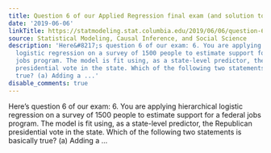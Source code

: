 ```yaml
---
title: Question 6 of our Applied Regression final exam (and solution to question 5)
date: '2019-06-06'
linkTitle: https://statmodeling.stat.columbia.edu/2019/06/06/question-6-of-our-applied-regression-final-exam-and-solution-to-question-5/
source: Statistical Modeling, Causal Inference, and Social Science
description: 'Here&#8217;s question 6 of our exam: 6. You are applying hierarchical
  logistic regression on a survey of 1500 people to estimate support for a federal
  jobs program. The model is fit using, as a state-level predictor, the Republican
  presidential vote in the state. Which of the following two statements is basically
  true? (a) Adding a ...'
disable_comments: true
---
```

Here&#8217;s question 6 of our exam: 6. You are applying hierarchical logistic regression on a survey of 1500 people to estimate support for a federal jobs program. The model is fit using, as a state-level predictor, the Republican presidential vote in the state. Which of the following two statements is basically true? (a) Adding a ...
